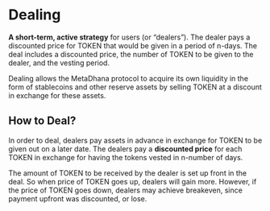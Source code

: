 # Dealing

**A short-term, active strategy** for users (or “dealers”). The dealer pays a discounted price for TOKEN that would be given in a period of n-days. The deal includes a discounted price, the number of TOKEN to be given to the dealer, and the vesting period.

Dealing allows the MetaDhana protocol to acquire its own liquidity in the form of stablecoins and other reserve assets by selling TOKEN at a discount in exchange for these assets.

## How to Deal?

In order to deal, dealers pay assets in advance in exchange for TOKEN to be given out on a later date. The dealers pay a **discounted price** for each TOKEN in exchange for having the tokens vested in n-number of days.

The amount of TOKEN to be received by the dealer is set up front in the deal. So when price of TOKEN goes up, dealers will gain more. However, if the price of TOKEN goes down, dealers may achieve breakeven, since payment upfront was discounted, or lose.

